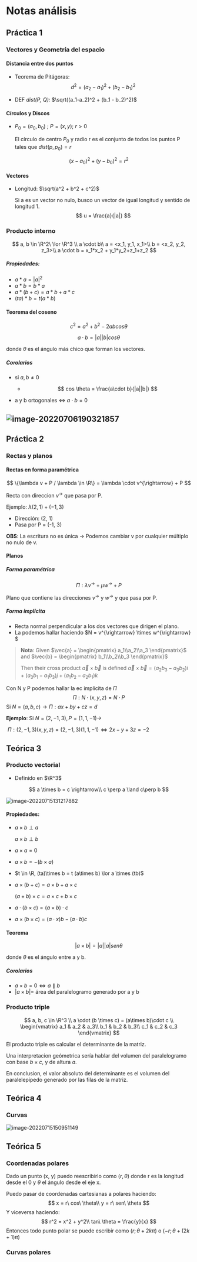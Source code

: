 # Notas análisis

## Práctica 1

### Vectores y Geometría del espacio

#### Distancia entre dos puntos

* Teorema de Pitágoras:
	$$
	d^2 = (a_2 - a_1)^2 + (b_2 - b_1)^2
	$$

+ DEF *dist(P, Q):* $\sqrt((a_1-a_2)^2 + (b_1 - b_2)^2)$

#### Círculos y Discos

* $P_0 = (a_0, b_0)$ ; $P = (x, y)$; $r > 0$

  El círculo de centro $P_0$ y radio r es el conjunto de todos los puntos P tales que $dist(p, p_0) = r$

$$
(x-a_0)^2 + (y-b_0)^2 = r^2
$$

#### Vectores

* Longitud: $\sqrt(a^2 + b^2 + c^2)$

  Si a es un vector no nulo, busco un vector de igual longitud y sentido de longitud 1. 
  $$
  u = \frac{a}{|a|}
  $$

### Producto interno

$$
a, b \in \R^2\ \lor \R^3 \\
a \cdot b\\
a = <x_1, y_1, x_1>\\
b = <x_2, y_2, z_3>\\
a \cdot b = x_1*x_2 + y_1*y_2+z_1+z_2
$$

##### Propiedades:

* $a*a = |a| ^2$
* $a*b = b*a$
* $a*(b+c) = a*b + a*c$
* $(ta)*b = t(a*b)$

#### Teorema del coseno

$$
c^2 = a^2 + b^2 - 2 a b cos\theta
$$

$$
a \cdot b = |a||b|cos\theta
$$

donde $\theta$ es el ángulo más chico que forman los vectores.

##### Corolarios

* si $a, b \neq 0$

  * $$
    cos \theta = \frac{a\cdot b}{|a||b|}
    $$

* a y b ortogonales $\iff$ $a\cdot b = 0$

## 

## ![image-20220706190321857](/home/juli/.config/Typora/typora-user-images/image-20220706190321857.png)

## Práctica 2

### Rectas y planos

#### Rectas en forma paramétrica

$$
\{\lambda v + P / \lambda \in \R\} = \lambda \cdot v^{\rightarrow} + P
$$

Recta con direccion $v^{\rightarrow}$ que pasa por P.

Ejemplo: $\lambda (2, 1) + (-1, 3)$

* Dirección: (2, 1)
* Pasa por P = (-1, 3)

**OBS**: La escritura no es única $\rightarrow$ Podemos cambiar v por cualquier múltiplo no nulo de v.

#### Planos

##### Forma paramétrica

$$
\Pi : \lambda v^{\rightarrow} + \mu w^{\rightarrow} + P
$$

Plano que contiene las direcciones $v^{\rightarrow}$ y $w^{\rightarrow}$ y que pasa por P.

##### Forma implícita 

* Recta normal perpendicular a los dos vectores que dirigen el plano.
* La podemos hallar haciendo $N = v^{\rightarrow} \times w^{\rightarrow} $

>  **Nota**: Given $\vec{a} = \begin{pmatrix} a_1\\a_2\\a_3 \end{pmatrix}$ and
> $\vec{b} = \begin{pmatrix} b_1\\b_2\\b_3 \end{pmatrix}$
>
> Then their cross product $\vec{a} \times \vec{b}$ is defined
> $\vec{a} \times \vec{b} = (a_2b_3-a_3b_2)i + (a_3b_1-a_1b_3)j+(a_1b_2-a_2b_1)k$

 Con N y P podemos hallar la ec implícita de $\Pi$
$$
\Pi : N \cdot (x, y, z) = N \cdot P
$$
Si $N = (a, b, c) \rightarrow \Pi : ax + by + cz = d$

**Ejemplo**: Si $N = (2, -1, 3), P = (1, 1, -1) \rightarrow$

​		$\Pi: (2, -1, 3)(x, y, z) = (2, -1, 3)(1, 1, -1) \iff 2x -y +3z = -2$

## Teórica 3

### Producto vectorial

* Definido en $\R^3$

$$
a \times b = c \rightarrow\\
c \perp a \land c\perp b
$$

![image-20220715131217882](/home/juli/.config/Typora/typora-user-images/image-20220715131217882.png)

#### Propiedades:

* $a \times b \perp a$

  $a \times b \perp b$

* $a \times a = 0$

* $a \times b = - (b \times a)$

* $t \in \R, (ta)\times b = t (a\times b) \lor a \times (tb)$

* $a\times(b+c) = a\times b + a\times c$

  $(a + b)\times c = a\times c + b \times c$

* $a \cdot (b \times c) =(a \times b) \cdot c$

* $a\times (b \times c) = (a\cdot x)b - (a\cdot b)c$

#### Teorema

$$
|a \times b| = |a| |a| sen \theta
$$

donde $\theta$ es el ángulo entre a y b.

##### Corolarios

* $a\times b=0 \iff a \parallel b$
* $|a\times b| =$ área del paralelogramo generado por a y b

### Producto triple

$$
a, b, c \in \R^3
\\
a \cdot (b \times c) = (a\times b)\cdot c \\
\begin{vmatrix}
a_1 & a_2 & a_3\\
b_1 & b_2 & b_3\\
c_1 & c_2 & c_3
\end{vmatrix}
$$

El producto triple es calcular el determinante de la matriz.

Una interpretacion geómetrica sería hablar del volumen del paralelogramo con base $b\times c$, y de altura $a$.

En conclusion, el valor absoluto del determinante es el volumen del paralelepípedo generado por las filas de la matriz.

## Teórica 4

### Curvas

![image-20220715150951149](/home/juli/.config/Typora/typora-user-images/image-20220715150951149.png)



## Teórica 5

### Coordenadas polares

Dado un punto (x, y) puedo reescribirlo como $(r, \theta)$ donde r es la longitud desde el 0 y $\theta$ el ángulo desde el eje x.

Puedo pasar de coordenadas cartesianas a polares haciendo:
$$
x = r\ cos\ \theta\\
y = r\ sen\ \theta
$$
Y viceversa haciendo:
$$
r^2 = x^2 + y^2\\
tan\ \theta = \frac{y}{x}
$$
Entonces todo punto polar se puede escribir como $(r;\theta+ 2k\pi)$ o $(-r;\theta +(2k+1)\pi)$

### Curvas polares

